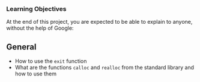 ### Learning Objectives
At the end of this project, you are expected to be able to explain to anyone, without the help of Google:

## General
* How to use the `exit` function
* What are the functions `calloc` and `realloc` from the standard library and how to use them
